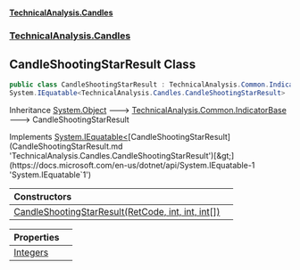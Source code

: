 #### [TechnicalAnalysis.Candles](TechnicalAnalysis.Candles.md 'TechnicalAnalysis.Candles')
### [TechnicalAnalysis.Candles](TechnicalAnalysis.Candles.md#TechnicalAnalysis.Candles 'TechnicalAnalysis.Candles')

## CandleShootingStarResult Class

```csharp
public class CandleShootingStarResult : TechnicalAnalysis.Common.IndicatorBase,
System.IEquatable<TechnicalAnalysis.Candles.CandleShootingStarResult>
```

Inheritance [System.Object](https://docs.microsoft.com/en-us/dotnet/api/System.Object 'System.Object') &#129106; [TechnicalAnalysis.Common.IndicatorBase](https://docs.microsoft.com/en-us/dotnet/api/TechnicalAnalysis.Common.IndicatorBase 'TechnicalAnalysis.Common.IndicatorBase') &#129106; CandleShootingStarResult

Implements [System.IEquatable&lt;](https://docs.microsoft.com/en-us/dotnet/api/System.IEquatable-1 'System.IEquatable`1')[CandleShootingStarResult](CandleShootingStarResult.md 'TechnicalAnalysis.Candles.CandleShootingStarResult')[&gt;](https://docs.microsoft.com/en-us/dotnet/api/System.IEquatable-1 'System.IEquatable`1')

| Constructors | |
| :--- | :--- |
| [CandleShootingStarResult(RetCode, int, int, int[])](CandleShootingStarResult.CandleShootingStarResult(RetCode,int,int,int[]).md 'TechnicalAnalysis.Candles.CandleShootingStarResult.CandleShootingStarResult(TechnicalAnalysis.Common.RetCode, int, int, int[])') | |

| Properties | |
| :--- | :--- |
| [Integers](CandleShootingStarResult.Integers.md 'TechnicalAnalysis.Candles.CandleShootingStarResult.Integers') | |
